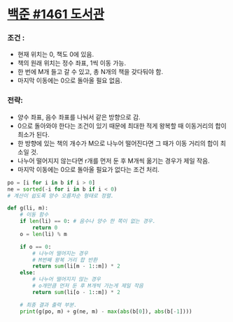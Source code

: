 # [백준 #1461 도서관](https://www.acmicpc.net/problem/1461)

### 조건 :

- 현재 위치는 0, 책도 0에 있음.
- 책의 원래 위치는 정수 좌표, 1씩 이동 가능.
- 한 번에 M개 들고 갈 수 있고, 총 N개의 책을 갖다둬야 함.
- 마지막 이동에는 0으로 돌아올 필요 없음.

### 전략:

- 양수 좌표, 음수 좌표를 나눠서 같은 방향으로 감.
- 0으로 돌아와야 한다는 조건이 있기 때문에 최대한 적게 왕복할 때 이동거리의 합이 최소가 된다.
- 한 방향에 있는 책의 개수가 M으로 나누어 떨어진다면 그 때가 이동 거리의 합이 최소일 것.
- 나누어 떨어지지 않는다면 r개를 먼저 둔 후 M개씩 옮기는 경우가 제일 작음.
- 마지막 이동에는 0으로 돌아올 필요가 없다는 조건 처리.

```python
po = [i for i in b if i > 0]
ne = sorted(-i for i in b if i < 0)
# 계산이 쉽도록 양수 오름차순 형태로 정렬.
```

```python
def g(li, m):
    # 이동 함수
    if len(li) == 0: # 음수나 양수 한 쪽이 없는 경우.
        return 0
    o = len(li) % m

    if o == 0:
        # 나누어 떨어지는 경우
        # M번째 왕복 거리 합 반환
        return sum(li[m - 1::m]) * 2
    else:
        # 나누어 떨어지지 않는 경우
		# o개만큼 먼저 둔 후 M개씩 가는게 제일 작음
        return sum(li[o - 1::m]) * 2
```

```python
    # 최종 결과 출력 부분.
    print(g(po, m) + g(ne, m) - max(abs(b[0]), abs(b[-1])))
```
